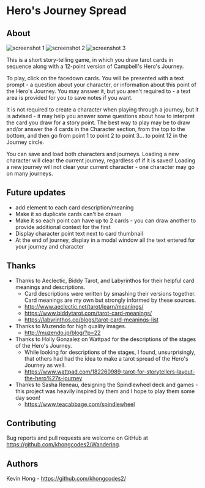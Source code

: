 # Hero's Journey Spread

## About

![screenshot 1](https://i.imgur.com/7Xy9kdx.png)
![screenshot 2](https://i.imgur.com/BQedlNx.png)
![screenshot 3](https://i.imgur.com/XSyXF9y.png)

This is a short story-telling game, in which you draw tarot cards in sequence along with a 12-point version of Campbell's Hero's Journey.

To play, click on the facedown cards. You will be presented with a text prompt - a question about your character, or information about this point of the Hero's Journey. You may answer it, but you aren't required to - a text area is provided for you to save notes if you want.

It is not required to create a character when playing through a journey, but it is advised - it may help you answer some questions about how to interpret the card you draw for a story point. The best way to play may be to draw and/or answer the 4 cards in the Character section, from the top to the bottom, and then go from point 1 to point 2 to point 3... to point 12 in the Journey circle.

You can save and load both characters and journeys. Loading a new character will clear the current journey, regardless of if it is saved! Loading a new journey will not clear your current character - one character may go on many journeys.

## Future updates
 
- add element to each card description/meaning
- Make it so duplicate cards can't be drawn
- Make it so each point can have up to 2 cards - you can draw another to provide additional context for the first
- Display character point text next to card thumbnail
- At the end of journey, display in a modal window all the text entered for your journey and character

## Thanks

- Thanks to Aeclectic, Biddy Tarot, and Labyrinthos for their helpful card meanings and descriptions.
  - Card descriptions were written by smashing their versions together. Card meanings are my own but strongly informed by these sources.
  - http://www.aeclectic.net/tarot/learn/meanings/
  - https://www.biddytarot.com/tarot-card-meanings/
  - https://labyrinthos.co/blogs/tarot-card-meanings-list
- Thanks to Muzendo for high quality images.
  - http://muzendo.jp/blog/?p=22
- Thanks to Holly Gonzalez on Wattpad for the descriptions of the stages of the Hero's Journey.
  - While looking for descriptions of the stages, I found, unsurprisingly, that others had had the idea to make a tarot spread of the Hero's Journey as well.
  - https://www.wattpad.com/182260989-tarot-for-storytellers-layout-the-hero%27s-journey
- Thanks to Sasha Reneau, designing the Spindlewheel deck and games - this project was heavily inspired by them and I hope to play them some day soon!
  - https://www.teacabbage.com/spindlewheel

## Contributing

  Bug reports and pull requests are welcome on GitHub at https://github.com/khongcodes2/Wandering.

## Authors

  Kevin Hong - https://github.com/khongcodes2/

